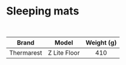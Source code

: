 # Sleeping mats

<br>

|   Brand    |    Model     | Weight (g) |
| :--------: | :----------: | :--------: |
| Thermarest | Z Lite Floor |    410     |